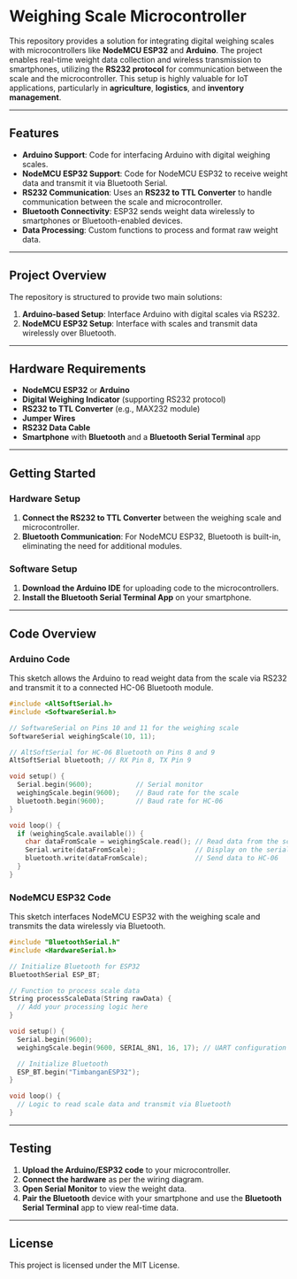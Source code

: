 # **Weighing Scale Microcontroller**

This repository provides a solution for integrating digital weighing scales with microcontrollers like **NodeMCU ESP32** and **Arduino**. The project enables real-time weight data collection and wireless transmission to smartphones, utilizing the **RS232 protocol** for communication between the scale and the microcontroller. This setup is highly valuable for IoT applications, particularly in **agriculture**, **logistics**, and **inventory management**.

---

## **Features**

- **Arduino Support**: Code for interfacing Arduino with digital weighing scales.
- **NodeMCU ESP32 Support**: Code for NodeMCU ESP32 to receive weight data and transmit it via Bluetooth Serial.
- **RS232 Communication**: Uses an **RS232 to TTL Converter** to handle communication between the scale and microcontroller.
- **Bluetooth Connectivity**: ESP32 sends weight data wirelessly to smartphones or Bluetooth-enabled devices.
- **Data Processing**: Custom functions to process and format raw weight data.

---

## **Project Overview**

The repository is structured to provide two main solutions:
1. **Arduino-based Setup**: Interface Arduino with digital scales via RS232.
2. **NodeMCU ESP32 Setup**: Interface with scales and transmit data wirelessly over Bluetooth.

---

## **Hardware Requirements**

- **NodeMCU ESP32** or **Arduino**
- **Digital Weighing Indicator** (supporting RS232 protocol)
- **RS232 to TTL Converter** (e.g., MAX232 module)
- **Jumper Wires**
- **RS232 Data Cable**
- **Smartphone** with **Bluetooth** and a **Bluetooth Serial Terminal** app

---

## **Getting Started**

### **Hardware Setup**

1. **Connect the RS232 to TTL Converter** between the weighing scale and microcontroller.
2. **Bluetooth Communication**: For NodeMCU ESP32, Bluetooth is built-in, eliminating the need for additional modules.

### **Software Setup**

1. **Download the Arduino IDE** for uploading code to the microcontrollers.
2. **Install the Bluetooth Serial Terminal App** on your smartphone.

---

## **Code Overview**

### **Arduino Code**
This sketch allows the Arduino to read weight data from the scale via RS232 and transmit it to a connected HC-06 Bluetooth module.

```cpp
#include <AltSoftSerial.h>
#include <SoftwareSerial.h>

// SoftwareSerial on Pins 10 and 11 for the weighing scale
SoftwareSerial weighingScale(10, 11);

// AltSoftSerial for HC-06 Bluetooth on Pins 8 and 9
AltSoftSerial bluetooth; // RX Pin 8, TX Pin 9

void setup() {
  Serial.begin(9600);           // Serial monitor
  weighingScale.begin(9600);    // Baud rate for the scale
  bluetooth.begin(9600);        // Baud rate for HC-06
}

void loop() {
  if (weighingScale.available()) {
    char dataFromScale = weighingScale.read(); // Read data from the scale
    Serial.write(dataFromScale);               // Display on the serial monitor
    bluetooth.write(dataFromScale);            // Send data to HC-06
  }
}
```

### **NodeMCU ESP32 Code**
This sketch interfaces NodeMCU ESP32 with the weighing scale and transmits the data wirelessly via Bluetooth.

```cpp
#include "BluetoothSerial.h"
#include <HardwareSerial.h>

// Initialize Bluetooth for ESP32
BluetoothSerial ESP_BT;

// Function to process scale data
String processScaleData(String rawData) {
  // Add your processing logic here
}

void setup() {
  Serial.begin(9600);
  weighingScale.begin(9600, SERIAL_8N1, 16, 17); // UART configuration

  // Initialize Bluetooth
  ESP_BT.begin("TimbanganESP32");
}

void loop() {
  // Logic to read scale data and transmit via Bluetooth
}
```

---

## **Testing**

1. **Upload the Arduino/ESP32 code** to your microcontroller.
2. **Connect the hardware** as per the wiring diagram.
3. **Open Serial Monitor** to view the weight data.
4. **Pair the Bluetooth** device with your smartphone and use the **Bluetooth Serial Terminal** app to view real-time data.

---

## **License**

This project is licensed under the MIT License.
